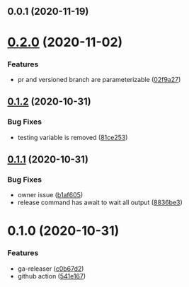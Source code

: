 ## 0.0.1 (2020-11-19)

# [0.2.0](https://github.com/justia/ga-releaser/compare/0.1.2...0.2.0) (2020-11-02)


### Features

* pr and versioned branch are parameterizable ([02f9a27](https://github.com/justia/ga-releaser/commit/02f9a27e71e73969d934577461ef931ae6ec03d7))

## [0.1.2](https://github.com/justia/ga-releaser/compare/0.1.1...0.1.2) (2020-10-31)


### Bug Fixes

* testing variable is removed ([81ce253](https://github.com/justia/ga-releaser/commit/81ce253922e9371ecca831063737d108ec569817))

## [0.1.1](https://github.com/justia/ga-releaser/compare/0.1.0...0.1.1) (2020-10-31)


### Bug Fixes

* owner issue ([b1af605](https://github.com/justia/ga-releaser/commit/b1af605f2dd39a018da23ce72497e628e2ce3180))
* release command has await to wait all output ([8836be3](https://github.com/justia/ga-releaser/commit/8836be31d547ad893798605d1006364f5fa8b000))

# 0.1.0 (2020-10-31)


### Features

* ga-releaser ([c0b67d2](https://github.com/justia/ga-releaser/commit/c0b67d2c31936ecedbd56a03f16999b76e21a204))
* github action ([541e167](https://github.com/justia/ga-releaser/commit/541e167a2bbfa96238a889b6f00ab4dc83ddec50))

